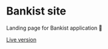 # Bankist site

Landing page for Bankist application 🏦

[Live version](https://bankist-site-milan44.netlify.app)
